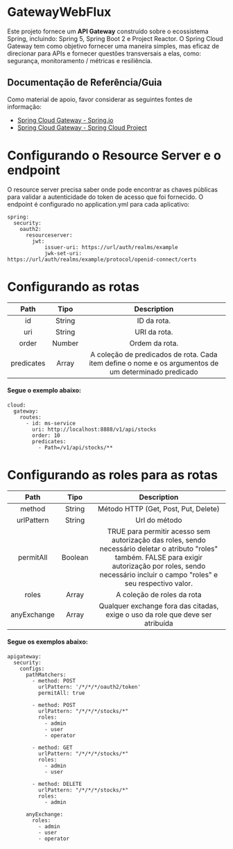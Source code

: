 # GatewayWebFlux

Este projeto fornece um **API Gateway** construído sobre o ecossistema Spring, incluindo: Spring 5, Spring Boot 2 e
Project Reactor. O Spring Cloud Gateway tem como objetivo fornecer uma maneira simples, mas eficaz de direcionar para
APIs e fornecer questões transversais a elas, como: segurança, monitoramento / métricas e resiliência.

## Documentação de Referência/Guia

Como material de apoio, favor considerar as seguintes fontes de informação:

- [Spring Cloud Gateway - Spring.io](https://spring.io/projects/spring-cloud-gateway)
- [Spring Cloud Gateway - Spring Cloud Project](https://cloud.spring.io/spring-cloud-gateway/reference/html/)

# Configurando o Resource Server e o endpoint

O resource server precisa saber onde pode encontrar as chaves públicas para validar a autenticidade do token de acesso
que foi fornecido. O endpoint é configurado no application.yml para cada aplicativo:

```
spring:
  security:
    oauth2:
      resourceserver:
        jwt:
            issuer-uri: https://url/auth/realms/example
            jwk-set-uri: https://url/auth/realms/example/protocol/openid-connect/certs
```

# Configurando as rotas

Path        | Tipo        | Description
:---------: | :------: | :-------:
id            | String    | ID da rota.
uri        | String    | URI da rota.
order        | Number    | Ordem da rota.
predicates    | Array    | A coleção de predicados de rota. Cada item define o nome e os argumentos de um determinado predicado

#### Segue o exemplo abaixo:

```
cloud:  
  gateway:  
    routes:  
      - id: ms-service  
        uri: http://localhost:8888/v1/api/stocks  
        order: 10  
        predicates:  
          - Path=/v1/api/stocks/**
```

# Configurando as roles para as rotas

Path        | Tipo        | Description
:---------: | :------: | :-------:
method        | String    | Método HTTP (Get, Post, Put, Delete)
urlPattern    | String    | Url do método
permitAll    | Boolean    | TRUE para permitir acesso sem autorização das roles, sendo necessário deletar o atributo "roles" também. FALSE para exigir autorização por roles, sendo necessário incluir o campo "roles" e seu respectivo valor.
roles        | Array    | A coleção de roles da rota
anyExchange    | Array        | Qualquer exchange fora das citadas, exige o uso da role que deve ser atribuída

#### Segue os exemplos abaixo:

```
apigateway:  
  security:  
    configs:  
      pathMatchers:  
        - method: POST  
          urlPattern: '/*/*/*/oauth2/token'  
          permitAll: true  
  
        - method: POST  
          urlPattern: "/*/*/*/stocks/*"  
          roles:  
            - admin  
            - user  
            - operator
  
        - method: GET  
          urlPattern: "/*/*/*/stocks/*"  
          roles:  
            - admin  
            - user  
            
        - method: DELETE
          urlPattern: "/*/*/*/stocks/*"  
          roles:  
            - admin
  
      anyExchange:  
        roles:  
          - admin  
          - user
          - operator
```